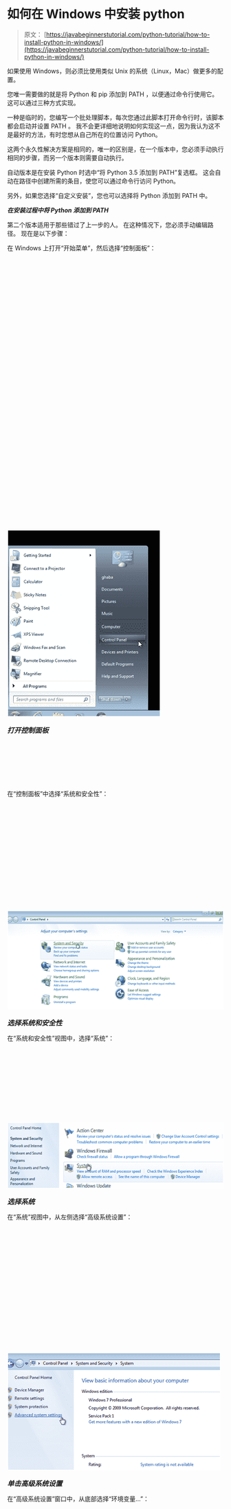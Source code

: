 # 如何在 Windows 中安装 python

> 原文： [https://javabeginnerstutorial.com/python-tutorial/how-to-install-python-in-windows/](https://javabeginnerstutorial.com/python-tutorial/how-to-install-python-in-windows/)

如果使用 Windows，则必须比使用类似 Unix 的系统（Linux，Mac）做更多的配置。 

您唯一需要做的就是将 Python 和 pip 添加到 PATH ，以便通过命令行使用它。 这可以通过三种方式实现。

一种是临时的，您编写一个批处理脚本，每次您通过此脚本打开命令行时，该脚本都会启动并设置 PATH 。 我不会更详细地说明如何实现这一点，因为我认为这不是最好的方法，有时您想从自己所在的位置访问 Python。

这两个永久性解​​决方案是相同的，唯一的区别是，在一个版本中，您必须手动执行相同的步骤，而另一个版本则需要自动执行。

自动版本是在安装 Python 时选中“将 Python 3.5 添加到 PATH”复选框。 这会自动在路径中创建所需的条目，使您可以通过命令行访问 Python。

另外，如果您选择“自定义安装”，您也可以选择将 Python 添加到 PATH 中。

***在安装过程中将 Python 添加到 PATH*** 

第二个版本适用于那些错过了上一步的人。 在这种情况下，您必须手动编辑路径。 现在是以下步骤：

在 Windows 上打开“开始菜单”，然后选择“控制面板”：

![Python installation in Windows Menu](data:image/svg+xml,%3Csvg%20xmlns='http://www.w3.org/2000/svg'%20viewBox='0%200%20357%20436'%3E%3C/svg%3E)

<noscript><img alt="Python installation in Windows Menu" class="aligncenter" height="436" src="img/6eb53938b464af126cd9e8a2cd59ef75.png" width="357"/><span style="font-size: 12pt;"><br/> </span><p><span style="font-size: 12pt;"> <em> <strong>打开控制面板</strong> <br/> </em> </span> <span class="ezoic-adpicker-ad" id="ezoic-pub-ad-placeholder-124"> </span> <span class="ezoic-ad box-4 adtester-container adtester-container-124" data-ez-name="javabeginnerstutorial_com-box-4" style="display:block !important;float:none;margin-bottom:2px !important;margin-left:0px !important;margin-right:0px !important;margin-top:2px !important;min-height:110px;min-width:728px;text-align:center !important;"> <span class="ezoic-ad ezoic-adl" ezah="90" ezaw="728" id="div-gpt-ad-javabeginnerstutorial_com-box-4-0" style="position:relative;z-index:0;display:inline-block;min-height:90px;min-width:728px;"> </span> </span></p><p>在“控制面板”中选择“系统和安全性”：</p><p><img alt="Python installation in Windows " class="aligncenter" data-lazy-src="https://javabeginnerstutorial.com/wp-content/uploads/2015/09/092315_1709_Howtoinstal2.png" height="231" src="data:image/svg+xml,%3Csvg%20xmlns='http://www.w3.org/2000/svg'%20viewBox='0%200%20564%20231'%3E%3C/svg%3E" width="564"/></p><noscript><img alt="Python installation in Windows " class="aligncenter" height="231" src="img/57c9fd42faf103e05aca711e2940d631.png" width="564"/><span style="font-size: 12pt;"><br/> </span><p><span style="font-size: 12pt;"> <em> <strong>选择系统和安全性</strong> <br/> </em> </span></p><p>在“系统和安全性”视图中，选择“系统”：</p><p><img alt="Python installation in Windows System" class="aligncenter" data-lazy-src="https://javabeginnerstutorial.com/wp-content/uploads/2015/09/092315_1709_Howtoinstal3.png" height="155" src="data:image/svg+xml,%3Csvg%20xmlns='http://www.w3.org/2000/svg'%20viewBox='0%200%20564%20155'%3E%3C/svg%3E" width="564"/></p><noscript><img alt="Python installation in Windows System" class="aligncenter" height="155" src="img/e12dd6a8d2568c709b89c181f9bd33e5.png" width="564"/><p><span style="font-size: 12pt;"> <em> <strong>选择系统</strong> <br/> </em> </span></p><p>在“系统”视图中，从左侧选择“高级系统设置”：</p><p><img alt="Python installation in Windows Windows Control" class="aligncenter" data-lazy-src="https://javabeginnerstutorial.com/wp-content/uploads/2015/09/092315_1709_Howtoinstal4-1.png" height="275" src="data:image/svg+xml,%3Csvg%20xmlns='http://www.w3.org/2000/svg'%20viewBox='0%200%20497%20275'%3E%3C/svg%3E" width="497"/></p><noscript><img alt="Python installation in Windows Windows Control" class="aligncenter" height="275" src="img/1ff56c87377ab5272abb498cb4d07a80.png" width="497"/><p><span style="font-size: 12pt;"> <em> <strong>单击高级系统设置</strong> <br/> </em> </span></p><p>在“高级系统设置”窗口中，从底部选择“环境变量…”：</p><p><img alt="Python installation in Windows Advance" class="aligncenter" data-lazy-src="https://javabeginnerstutorial.com/wp-content/uploads/2015/09/092315_1709_Howtoinstal5.png" height="471" src="data:image/svg+xml,%3Csvg%20xmlns='http://www.w3.org/2000/svg'%20viewBox='0%200%20541%20471'%3E%3C/svg%3E" width="541"/></p><noscript><img alt="Python installation in Windows Advance" class="aligncenter" height="471" src="img/1627ed2912329dc4e7ba3e002014a6d8.png" width="541"/><p style="text-align: justify;"><span style="font-size: 12pt;"> <em> <strong>打开环境变量</strong> <br/> </em> </span></p><p style="text-align: justify;">现在，您可以在窗口下部的“系统变量”中搜索“路径”条目。 在这里，您应该选择条目，然后单击“编辑...”。 现在，将 Python 的安装位置添加到该条目的末尾，并用分号将其与之前的条目分开。 例如，我将输入以下内容：</p><p style="text-align: justify;"><span style="font-family: Consolas; font-size: 11pt;"> C：\ Python3 \ Scripts \; C：\ Python3 \ <br/> </span></p><p style="text-align: justify;"><span style="font-size: 12pt;"> Python 安装下的<span style="font-family: Consolas;">脚本</span>文件夹包含<span style="font-family: Consolas;">点</span>，因此将其也添加到<span style="font-family: Consolas;">路径</span>是明智的。 <br/> </span></p><p><img alt="Python installation in Windows Env Variable" class="aligncenter" data-lazy-src="https://javabeginnerstutorial.com/wp-content/uploads/2015/09/092315_1709_Howtoinstal6-1.png" height="463" src="data:image/svg+xml,%3Csvg%20xmlns='http://www.w3.org/2000/svg'%20viewBox='0%200%20564%20463'%3E%3C/svg%3E" width="564"/></p><noscript><img alt="Python installation in Windows Env Variable" class="aligncenter" height="463" src="img/b1abb034a71eec9959811208e4d2d2f9.png" width="564"/><p><span style="font-size: 12pt;"> <em> <strong>系统变量</strong> <br/> </em> </span></p><p style="text-align: justify;">另外，您可以仅为您的用户创建一个环境变量。 在这种情况下，在窗口的上部选择“ New…”，称为“ ...的用户变量”，然后添加一个新条目，其中 Variable 设置为“ PATH”，并且值是您安装 Python 的位置-与 在上一步中。</p><p><img alt="Python installation in Windows Enviornment Variable" class="aligncenter" data-lazy-src="https://javabeginnerstutorial.com/wp-content/uploads/2015/09/092315_1709_Howtoinstal7-1.png" height="392" src="data:image/svg+xml,%3Csvg%20xmlns='http://www.w3.org/2000/svg'%20viewBox='0%200%20335%20392'%3E%3C/svg%3E" width="335"/></p><noscript><img alt="Python installation in Windows Enviornment Variable" class="aligncenter" height="392" src="img/55e336b334ed0c9ad43389a88e7c11f1.png" width="335"/><p style="text-align: justify;"><span style="font-size: 12pt;"> <em> <strong>用户变量</strong> <br/> </em> </span></p><p style="text-align: justify;">现在，如果您打开命令行并输入<span style="font-family: Consolas;"> python </span>，您应该会看到类似以下命令提示符的内容：</p><p><img alt="Python installation in Windows command prompt" class="aligncenter" data-lazy-src="https://javabeginnerstutorial.com/wp-content/uploads/2015/09/092315_1709_Howtoinstal8.png" height="277" src="data:image/svg+xml,%3Csvg%20xmlns='http://www.w3.org/2000/svg'%20viewBox='0%200%20544%20277'%3E%3C/svg%3E" width="544"/></p><noscript><img alt="Python installation in Windows command prompt" class="aligncenter" height="277" src="img/709797e488bd747fde1d14f188239b36.png" width="544"/><p><span style="font-size: 12pt;"> <em> <strong>使用 Python 的命令提示符</strong> <br/> </em> </span></p><p>就是这样。 现在，您每次打开命令行即可访问 Python。</p><p>如果要在其他平台上安装 python。 您可能希望在我们讨论<a href="https://javabeginnerstutorial.com/python-tutorial/python-setup-for-windows-mac-linux/"> python install linux 的地方看到本文。 </a></p><h3>参考文献</h3><li><a href="https://www.python.org/downloads/windows/">适用于 Windows 的 Python 版本</a></li><div class="sticky-nav" style="font-size: 15px;"><div class="sticky-nav-image"></div><div class="sticky-nav-holder"><div class="sticky-nav_item"><h6 class="heading-sm">下一篇文章</h6></div><h5 class="sticky-nav_heading " style="font-size: 15px;"><a href="https://javabeginnerstutorial.com/python-tutorial/python-numbers-and-strings-2/" title="Python 3 Numbers and strings"> Python 3 数字和字符串</a></h5></div></div> </body> </html></noscript>